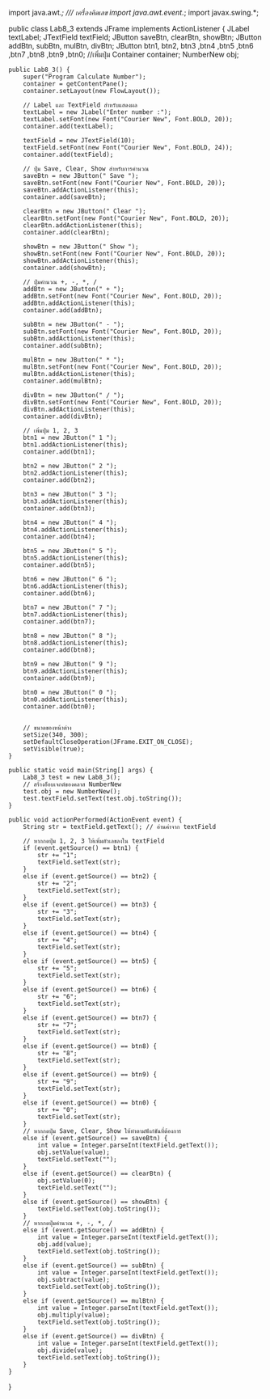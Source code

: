 import java.awt.*;   /// เครื่องคิดเลข
import java.awt.event.*;
import javax.swing.*;

public class Lab8_3 extends JFrame implements ActionListener { 
    JLabel textLabel; 
    JTextField textField; 
    JButton saveBtn, clearBtn, showBtn; 
    JButton addBtn, subBtn, mulBtn, divBtn; 
    JButton btn1, btn2, btn3 ,btn4 ,btn5 ,btn6 ,btn7 ,btn8 ,btn9 ,btn0; //เพิ่มปุ่ม
    Container container; 
    NumberNew obj;

    public Lab8_3() { 
        super("Program Calculate Number"); 
        container = getContentPane(); 
        container.setLayout(new FlowLayout());

        // Label และ TextField สำหรับแสดงผล
        textLabel = new JLabel("Enter number :"); 
        textLabel.setFont(new Font("Courier New", Font.BOLD, 20)); 
        container.add(textLabel); 

        textField = new JTextField(10); 
        textField.setFont(new Font("Courier New", Font.BOLD, 24)); 
        container.add(textField); 

        // ปุ่ม Save, Clear, Show สำหรับการคำนวณ
        saveBtn = new JButton(" Save "); 
        saveBtn.setFont(new Font("Courier New", Font.BOLD, 20)); 
        saveBtn.addActionListener(this); 
        container.add(saveBtn); 

        clearBtn = new JButton(" Clear "); 
        clearBtn.setFont(new Font("Courier New", Font.BOLD, 20)); 
        clearBtn.addActionListener(this); 
        container.add(clearBtn); 

        showBtn = new JButton(" Show "); 
        showBtn.setFont(new Font("Courier New", Font.BOLD, 20)); 
        showBtn.addActionListener(this); 
        container.add(showBtn); 

        // ปุ่มคำนวณ +, -, *, /
        addBtn = new JButton(" + "); 
        addBtn.setFont(new Font("Courier New", Font.BOLD, 20)); 
        addBtn.addActionListener(this); 
        container.add(addBtn); 

        subBtn = new JButton(" - "); 
        subBtn.setFont(new Font("Courier New", Font.BOLD, 20)); 
        subBtn.addActionListener(this); 
        container.add(subBtn); 

        mulBtn = new JButton(" * "); 
        mulBtn.setFont(new Font("Courier New", Font.BOLD, 20)); 
        mulBtn.addActionListener(this); 
        container.add(mulBtn); 

        divBtn = new JButton(" / "); 
        divBtn.setFont(new Font("Courier New", Font.BOLD, 20)); 
        divBtn.addActionListener(this); 
        container.add(divBtn); 

        // เพิ่มปุ่ม 1, 2, 3
        btn1 = new JButton(" 1 "); 
        btn1.addActionListener(this); 
        container.add(btn1); 

        btn2 = new JButton(" 2 "); 
        btn2.addActionListener(this); 
        container.add(btn2); 

        btn3 = new JButton(" 3 "); 
        btn3.addActionListener(this); 
        container.add(btn3); 

        btn4 = new JButton(" 4 "); 
        btn4.addActionListener(this); 
        container.add(btn4); 

        btn5 = new JButton(" 5 "); 
        btn5.addActionListener(this); 
        container.add(btn5); 

        btn6 = new JButton(" 6 "); 
        btn6.addActionListener(this); 
        container.add(btn6); 

        btn7 = new JButton(" 7 "); 
        btn7.addActionListener(this); 
        container.add(btn7); 

        btn8 = new JButton(" 8 "); 
        btn8.addActionListener(this); 
        container.add(btn8); 

        btn9 = new JButton(" 9 "); 
        btn9.addActionListener(this); 
        container.add(btn9); 

        btn0 = new JButton(" 0 "); 
        btn0.addActionListener(this); 
        container.add(btn0); 


        // ขนาดของหน้าต่าง
        setSize(340, 300); 
        setDefaultCloseOperation(JFrame.EXIT_ON_CLOSE); 
        setVisible(true); 
    } 

    public static void main(String[] args) { 
        Lab8_3 test = new Lab8_3(); 
        // สร้างอ็อบเจกต์ของคลาส NumberNew 
        test.obj = new NumberNew(); 
        test.textField.setText(test.obj.toString()); 
    } 

    public void actionPerformed(ActionEvent event) { 
        String str = textField.getText(); // อ่านค่าจาก textField

        // หากกดปุ่ม 1, 2, 3 ให้เพิ่มตัวเลขลงใน textField
        if (event.getSource() == btn1) { 
            str += "1"; 
            textField.setText(str); 
        } 
        else if (event.getSource() == btn2) { 
            str += "2"; 
            textField.setText(str); 
        } 
        else if (event.getSource() == btn3) { 
            str += "3"; 
            textField.setText(str); 
        } 
        else if (event.getSource() == btn4) { 
            str += "4"; 
            textField.setText(str); 
        }
        else if (event.getSource() == btn5) { 
            str += "5"; 
            textField.setText(str); 
        }
        else if (event.getSource() == btn6) { 
            str += "6"; 
            textField.setText(str); 
        }
        else if (event.getSource() == btn7) { 
            str += "7"; 
            textField.setText(str); 
        }
        else if (event.getSource() == btn8) { 
            str += "8"; 
            textField.setText(str); 
        }
        else if (event.getSource() == btn9) { 
            str += "9"; 
            textField.setText(str); 
        }
        else if (event.getSource() == btn0) { 
            str += "0"; 
            textField.setText(str); 
        }
        // หากกดปุ่ม Save, Clear, Show ให้ทำตามฟังก์ชันที่ต้องการ
        else if (event.getSource() == saveBtn) { 
            int value = Integer.parseInt(textField.getText()); 
            obj.setValue(value); 
            textField.setText(""); 
        } 
        else if (event.getSource() == clearBtn) { 
            obj.setValue(0); 
            textField.setText(""); 
        } 
        else if (event.getSource() == showBtn) { 
            textField.setText(obj.toString()); 
        } 
        // หากกดปุ่มคำนวณ +, -, *, /
        else if (event.getSource() == addBtn) { 
            int value = Integer.parseInt(textField.getText()); 
            obj.add(value); 
            textField.setText(obj.toString()); 
        } 
        else if (event.getSource() == subBtn) { 
            int value = Integer.parseInt(textField.getText()); 
            obj.subtract(value); 
            textField.setText(obj.toString()); 
        } 
        else if (event.getSource() == mulBtn) { 
            int value = Integer.parseInt(textField.getText()); 
            obj.multiply(value); 
            textField.setText(obj.toString()); 
        } 
        else if (event.getSource() == divBtn) { 
            int value = Integer.parseInt(textField.getText()); 
            obj.divide(value); 
            textField.setText(obj.toString()); 
        } 
    } 
}

